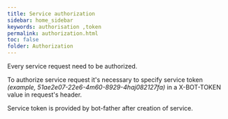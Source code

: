```yaml
---
title: Service authorization
sidebar: home_sidebar
keywords: authorisation ,token
permalink: authorization.html
toc: false
folder: Authorization
---
```




<p> Every service request need to be authorized. 
</p>
<p> To authorize service request it's necessary to specify service token <i>(example, 51ae2е07-22e6-4m60-8929-4haj082127fa)</i> in a X-BOT-TOKEN value in request's header.
<p>
<p>Service token is provided by bot-father after creation of service.
</p>
